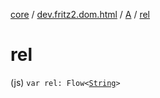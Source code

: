 [core](../../index.md) / [dev.fritz2.dom.html](../index.md) / [A](index.md) / [rel](./rel.md)

# rel

(js) `var rel: Flow<`[`String`](https://kotlinlang.org/api/latest/jvm/stdlib/kotlin/-string/index.html)`>`